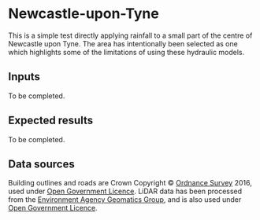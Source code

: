 Newcastle-upon-Tyne
=======

This is a simple test directly applying rainfall to a small part of the centre of Newcastle upon Tyne. The area has intentionally been selected as one which highlights some of the limitations of using these hydraulic models.

Inputs
------
To be completed.

Expected results
------
To be completed.

Data sources
------
Building outlines and roads are Crown Copyright © [Ordnance Survey](https://www.ordnancesurvey.co.uk/) 2016, used under [Open Government Licence](http://www.nationalarchives.gov.uk/doc/open-government-licence/version/3/).
LiDAR data has been processed from the [Environment Agency Geomatics Group](http://www.geostore.com/environment-agency/survey.html#/survey), and is also used under [Open Government Licence](http://www.nationalarchives.gov.uk/doc/open-government-licence/version/3/).
